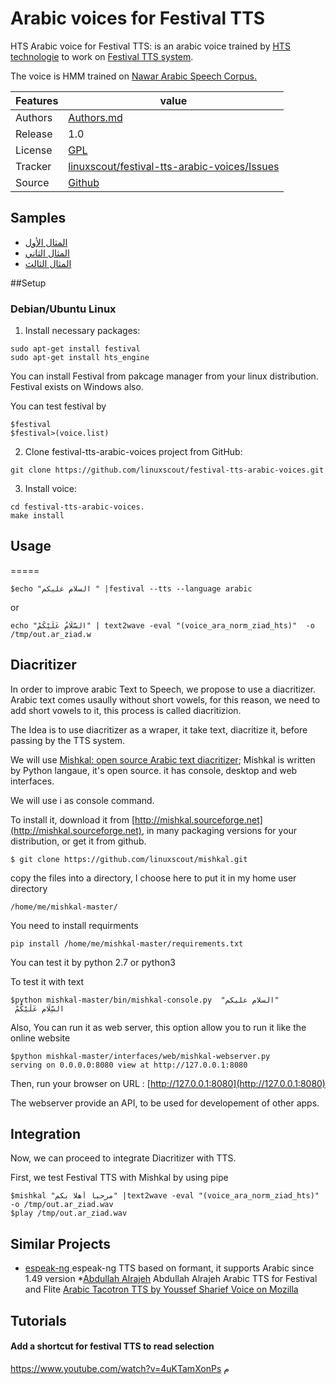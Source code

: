#  Arabic voices for Festival TTS

HTS Arabic voice for Festival TTS: is an arabic voice trained by [HTS technologie](http://hts.sp.nitech.ac.jp/)  to work on [Festival TTS system](http://www.cstr.ed.ac.uk/projects/festival/onlinedemo.html).

The voice is HMM trained on [Nawar Arabic Speech Corpus.](http://en.arabicspeechcorpus.com/) 


Features |   value
---------|---------------------------------------------------------------------------------
Authors  | [Authors.md](https://github.com/linuxscout/festival-tts-arabic-voices/master/AUTHORS.md)
Release  | 1.0
License  |[GPL](https://github.com/linuxscout/festival-tts-arabic-voices/master/LICENSE)
Tracker  |[linuxscout/festival-tts-arabic-voices/Issues](https://github.com/linuxscout/festival-tts-arabic-voices/issues)
Source  |[Github](http://github.com/linuxscout/festival-tts-arabic-voices)


## Samples 

-  [المثال الأول](https://soundcloud.com/linuxscout/arabic-voice-for-festival-text-to-speech-system)
-   [المثال الثاني](https://soundcloud.com/linuxscout/arabic-voice-for-festival-text-to-speech-system-1)
-  [المثال الثالث](https://soundcloud.com/linuxscout/arabic-voice-for-festival-text-to-speech-system-2)

##Setup


### Debian/Ubuntu Linux

1. Install necessary packages:

```
sudo apt-get install festival
sudo apt-get install hts_engine

```
You can install Festival from pakcage manager from your linux distribution. Festival exists on Windows also.

You can test festival by 
```
$festival
$festival>(voice.list)
```


2. Clone festival-tts-arabic-voices project from GitHub:

```
git clone https://github.com/linuxscout/festival-tts-arabic-voices.git
```
3. Install voice:
```
cd festival-tts-arabic-voices.
make install
```
## Usage
=====

 ```
 $echo "السلام عليكم " |festival --tts --language arabic
 ```
or
```
echo "السَّلَامُ عَلَيْكُمْ" | text2wave -eval "(voice_ara_norm_ziad_hts)"  -o /tmp/out.ar_ziad.w
```
## Diacritizer

In order to improve arabic Text to Speech, we propose to use a diacritizer. Arabic text comes usaully without short vowels, for this reason, we need to add short vowels to it, this process is called diacritizion.

The Idea is to use diacritizer as a wraper, it take text, diacritize it, before passing by the TTS system.

We will use [Mishkal: open source Arabic text diacritizer](http://tahadz.com/mishkal); Mishkal is written by Python langaue, it's open source. it has console, desktop and web interfaces.

We will use i as console command.

To install it, download it from [http://mishkal.sourceforge.net](http://mishkal.sourceforge.net), in many packaging versions for your distribution, or get it from github.

```
$ git clone https://github.com/linuxscout/mishkal.git
```

copy the files into a directory, I choose here to put it in my home user directory

```
/home/me/mishkal-master/
```

You need to install requirments

```
pip install /home/me/mishkal-master/requirements.txt
```



You can test it by python 2.7 or python3


To test it with text

```
$python mishkal-master/bin/mishkal-console.py  "السلام عليكم"
 السِّلَام عَلَيْكُمْ
```


Also, You can run it as web server, this option allow you to run it like the online website

```
$python mishkal-master/interfaces/web/mishkal-webserver.py
serving on 0.0.0.0:8080 view at http://127.0.0.1:8080
```

Then, run your browser on URL :  [http://127.0.0.1:8080](http://127.0.0.1:8080)


The webserver provide an API, to be used for developement of other apps.

## Integration

Now, we can proceed to integrate Diacritizer with TTS.

First, we test Festival TTS with Mishkal by using pipe

```
$mishkal "مرحبا أهلا بكم" |text2wave -eval "(voice_ara_norm_ziad_hts)" -o /tmp/out.ar_ziad.wav
$play /tmp/out.ar_ziad.wav

```
## Similar Projects
* [espeak-ng ](http://github.com/espeak-ng/espeak-ng) espeak-ng TTS based on formant, it supports Arabic since 1.49 version 
*[Abdullah Alrajeh](https://github.com/asrajeh/arabic-tts)  Abdullah Alrajeh Arabic TTS for Festival and Flite
[Arabic Tacotron TTS by  Youssef Sharief ](https://github.com/youssefsharief/arabic-tacotron-tts)
[Voice on Mozilla](voice.mozilla.org) 
## Tutorials

#### Add a shortcut for festival TTS to read selection
https://www.youtube.com/watch?v=4uKTamXonPs م